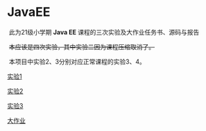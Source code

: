 # JavaEE

​	此为21级小学期 **Java EE** 课程的三次实验及大作业任务书、源码与报告

​	~~本应该是四次实验，其中实验二因为课程压缩取消了。~~

​	本项目中实验2、3分别对应正常课程的实验3、4。

[实验1](https://github.com/Sakura-LZQ/JavaEE/tree/Exercise1)  

[实验2](https://github.com/Sakura-LZQ/JavaEE/tree/Exercise2)  

[实验3](https://github.com/Sakura-LZQ/JavaEE/tree/Exercise3)

[大作业](https://github.com/Sakura-LZQ/JavaEE/tree/TermProject)
